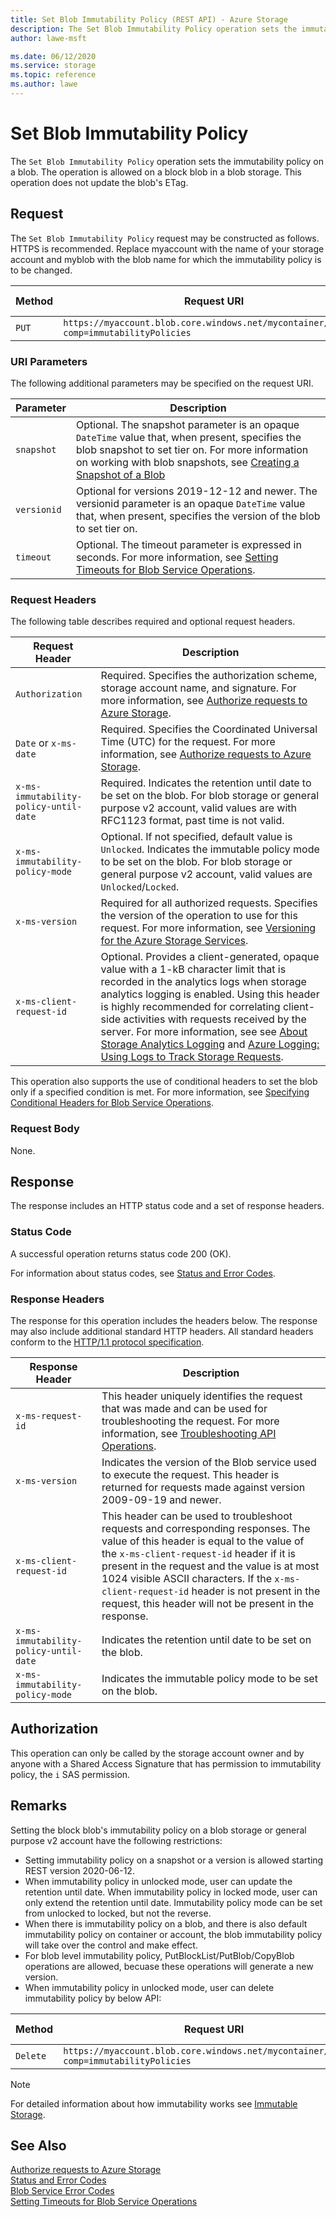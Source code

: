```yaml
---
title: Set Blob Immutability Policy (REST API) - Azure Storage
description: The Set Blob Immutability Policy operation sets the immutability policy on a blob.
author: lawe-msft

ms.date: 06/12/2020
ms.service: storage
ms.topic: reference
ms.author: lawe
---
```


# Set Blob Immutability Policy

The `Set Blob Immutability Policy` operation sets the immutability policy on a blob. The operation is allowed on a block blob in a blob storage. This operation does not update the blob's ETag.

## Request
The `Set Blob Immutability Policy` request may be constructed as follows. HTTPS is recommended. Replace myaccount with the name of your storage account and myblob with the blob name for which the immutability policy is to be changed.

|Method|Request URI|HTTP Version|
|------------|-----------------|------------------|
|`PUT`|`https://myaccount.blob.core.windows.net/mycontainer/myblob?comp=immutabilityPolicies`|HTTP/1.1| 

### URI Parameters
The following additional parameters may be specified on the request URI.

|Parameter|Description|
|-------------|-----------|
|`snapshot`|Optional. The snapshot parameter is an opaque `DateTime` value that, when present, specifies the blob snapshot to set tier on. For more information on working with blob snapshots, see [Creating a Snapshot of a Blob](Creating-a-Snapshot-of-a-Blob.md)|  
|`versionid`|Optional for versions 2019-12-12 and newer. The versionid parameter is an opaque `DateTime` value that, when present, specifies the version of the blob to set tier on.| 
|`timeout`|Optional. The timeout parameter is expressed in seconds. For more information, see [Setting Timeouts for Blob Service Operations](Setting-Timeouts-for-Blob-Service-Operations.md).|

### Request Headers
The following table describes required and optional request headers.

|Request Header|Description|
|------------|-----------------|
|`Authorization`|Required. Specifies the authorization scheme, storage account name, and signature. For more information, see [Authorize requests to Azure Storage](authorize-requests-to-azure-storage.md).|  
|`Date` or `x-ms-date`|Required. Specifies the Coordinated Universal Time (UTC) for the request. For more information, see [Authorize requests to Azure Storage](authorize-requests-to-azure-storage.md).|  
|`x-ms-immutability-policy-until-date`|Required. Indicates the retention until date to be set on the blob. For blob storage or general purpose v2 account, valid values are with RFC1123 format, past time is not valid.|
|`x-ms-immutability-policy-mode`|Optional. If not specified, default value is `Unlocked`. Indicates the immutable policy mode to be set on the blob. For blob storage or general purpose v2 account, valid values are `Unlocked`/`Locked`.|
|`x-ms-version`|Required for all authorized requests. Specifies the version of the operation to use for this request. For more information, see [Versioning for the Azure Storage Services](Versioning-for-the-Azure-Storage-Services.md).|  
|`x-ms-client-request-id`|Optional. Provides a client-generated, opaque value with a 1-kB character limit that is recorded in the analytics logs when storage analytics logging is enabled. Using this header is highly recommended for correlating client-side activities with requests received by the server. For more information, see see [About Storage Analytics Logging](About-Storage-Analytics-Logging.md) and [Azure Logging: Using Logs to Track Storage Requests](https://blogs.msdn.com/b/windowsazurestorage/archive/2011/08/03/windows-azure-storage-logging-using-logs-to-track-storage-requests.aspx).|  

 This operation also supports the use of conditional headers to set the blob only if a specified condition is met. For more information, see [Specifying Conditional Headers for Blob Service Operations](Specifying-Conditional-Headers-for-Blob-Service-Operations.md).  

### Request Body
None.

## Response
The response includes an HTTP status code and a set of response headers.

### Status Code
A successful operation returns status code 200 (OK).

For information about status codes, see [Status and Error Codes](Status-and-Error-Codes2.md).
### Response Headers
The response for this operation includes the headers below. The response may also include additional standard HTTP headers. All standard headers conform to the [HTTP/1.1 protocol specification](https://go.microsoft.com/fwlink/?linkid=150478).

|Response Header|Description|
|------------|-----------------|
|`x-ms-request-id`|This header uniquely identifies the request that was made and can be used for troubleshooting the request. For more information, see [Troubleshooting API Operations](Troubleshooting-API-Operations.md).|
|`x-ms-version`|Indicates the version of the Blob service used to execute the request. This header is returned for requests made against version 2009-09-19 and newer.|
|`x-ms-client-request-id`|This header can be used to troubleshoot requests and corresponding responses. The value of this header is equal to the value of the `x-ms-client-request-id` header if it is present in the request and the value is at most 1024 visible ASCII characters. If the `x-ms-client-request-id` header is not present in the request, this header will not be present in the response.|  
|`x-ms-immutability-policy-until-date`|Indicates the retention until date to be set on the blob.|
|`x-ms-immutability-policy-mode`|Indicates the immutable policy mode to be set on the blob.|

## Authorization
This operation can only be called by the storage account owner and by anyone with a Shared Access Signature that has permission to immutability policy, the `i` SAS permission.

## Remarks
Setting the block blob's immutability policy on a blob storage or general purpose v2 account have the following restrictions:
  * Setting immutability policy on a snapshot or a version is allowed starting REST version 2020-06-12.
  * When immutability policy in unlocked mode, user can update the retention until date. When immutability policy in locked mode, user can only extend the retention until date. Immutability policy mode can be set from unlocked to locked, but not the reverse.
  * When there is immutability policy on a blob, and there is also default immutability policy on container or account, the blob immutability policy will take over the control and make effect.
  * For blob level immutability policy, PutBlockList/PutBlob/CopyBlob operations are allowed, becuase these operations will generate a new version.
  * When immutability policy in unlocked mode, user can delete immutability policy by below API:

|Method|Request URI|HTTP Version|
|------------|-----------------|------------------|
|`Delete`|`https://myaccount.blob.core.windows.net/mycontainer/myblob?comp=immutabilityPolicies`|HTTP/1.1| 


> [!NOTE]
>  For detailed information about how immutability works see [Immutable Storage](https://docs.microsoft.com/en-us/azure/storage/blobs/storage-blob-immutable-storage).

## See Also  
 [Authorize requests to Azure Storage](authorize-requests-to-azure-storage.md)   
 [Status and Error Codes](Status-and-Error-Codes2.md)   
 [Blob Service Error Codes](Blob-Service-Error-Codes.md)   
 [Setting Timeouts for Blob Service Operations](Setting-Timeouts-for-Blob-Service-Operations.md)
